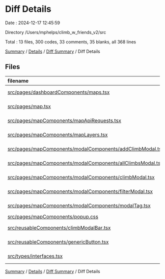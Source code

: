 # Diff Details

Date : 2024-12-17 12:45:59

Directory /Users/mphelps/climb_w_friends_v2/src

Total : 13 files, 300 codes, 33 comments, 35 blanks, all 368 lines

[Summary](results.md) / [Details](details.md) / [Diff Summary](diff.md) / Diff Details

## Files

| filename                                                                                                                  | language       | code | comment | blank | total |
| :------------------------------------------------------------------------------------------------------------------------ | :------------- | ---: | ------: | ----: | ----: |
| [src/pages/dashboardComponents/maps.tsx](/src/pages/dashboardComponents/maps.tsx)                                         | TypeScript JSX |    1 |       0 |     1 |     2 |
| [src/pages/map.tsx](/src/pages/map.tsx)                                                                                   | TypeScript JSX |   -4 |       0 |     0 |    -4 |
| [src/pages/mapComponents/mapApiRequests.tsx](/src/pages/mapComponents/mapApiRequests.tsx)                                 | TypeScript JSX |   93 |       5 |    10 |   108 |
| [src/pages/mapComponents/mapLayers.tsx](/src/pages/mapComponents/mapLayers.tsx)                                           | TypeScript JSX |  112 |      14 |    12 |   138 |
| [src/pages/mapComponents/modalComponents/addClimbModal.tsx](/src/pages/mapComponents/modalComponents/addClimbModal.tsx)   | TypeScript JSX |   23 |       5 |     7 |    35 |
| [src/pages/mapComponents/modalComponents/allClimbsModal.tsx](/src/pages/mapComponents/modalComponents/allClimbsModal.tsx) | TypeScript JSX |   -2 |       0 |     0 |    -2 |
| [src/pages/mapComponents/modalComponents/climbModal.tsx](/src/pages/mapComponents/modalComponents/climbModal.tsx)         | TypeScript JSX |   22 |       7 |     3 |    32 |
| [src/pages/mapComponents/modalComponents/filterModal.tsx](/src/pages/mapComponents/modalComponents/filterModal.tsx)       | TypeScript JSX |    9 |       0 |     0 |     9 |
| [src/pages/mapComponents/modalComponents/modalTag.tsx](/src/pages/mapComponents/modalComponents/modalTag.tsx)             | TypeScript JSX |    1 |      -1 |     0 |     0 |
| [src/pages/mapComponents/popup.css](/src/pages/mapComponents/popup.css)                                                   | CSS            |   28 |       3 |     3 |    34 |
| [src/reusableComponents/climbModalBar.tsx](/src/reusableComponents/climbModalBar.tsx)                                     | TypeScript JSX |   11 |       0 |    -1 |    10 |
| [src/reusableComponents/genericButton.tsx](/src/reusableComponents/genericButton.tsx)                                     | TypeScript JSX |    4 |       0 |     0 |     4 |
| [src/types/interfaces.tsx](/src/types/interfaces.tsx)                                                                     | TypeScript JSX |    2 |       0 |     0 |     2 |

[Summary](results.md) / [Details](details.md) / [Diff Summary](diff.md) / Diff Details

